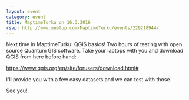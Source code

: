 ```yaml
---
layout: event
category: event
title: MaptimeTurku on 16.3.2016
rsvp: http://www.meetup.com/MaptimeTurku/events/229218944/
---
```


Next time in MaptimeTurku: QGIS basics! Two hours of testing with open source Quantum GIS software. Take your laptops with you and download QGIS from here before hand: 

https://www.qgis.org/en/site/forusers/download.html#  

I'll provide you with a few easy datasets and we can test with those.

See you!
